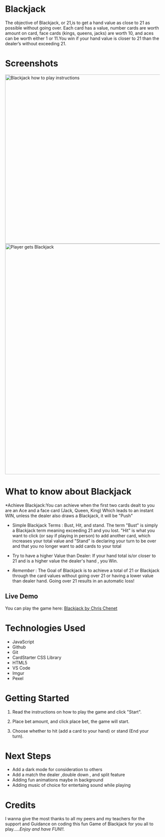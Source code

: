  # Blackjack
The objective of Blackjack, or 21,is to get a hand value as close to 21 as possible without going over. Each card has a value, number cards are worth amount on card, face cards (kings, queens, jacks) are worth 10, and aces can be worth either 1 or 11.You win if your hand value is closer to 21 than the dealer’s without exceeding 21.
# Screenshots     
<img src="https://i.imgur.com/K3HCVsw.png" alt="Blackjack how to play instructions"
height="550px" width="950px">
<img src="https://i.imgur.com/K3HCVsw.png" alt="Player gets Blackjack"
height="750px" width="950px">

# What to know about Blackjack
*Achieve Blackjack:You can achieve when the first two cards dealt to you are an Ace and a face card (Jack, Queen, King) Which leads to an instant WIN, unless the dealer also draws a Blackjack, it will be "Push" 

* Simple Blackjack Terms : Bust, Hit, and stand. The term "Bust" is simply a Blackjack term meaning exceeding 21 and you lost. "Hit" is what you want to click (or say if playing in person) to add another card, which increases your total value and "Stand" is declaring your turn to be over and that you no longer want to add cards to your total 

* Try to have a higher Value than Dealer: If your hand total is/or closer to 21 and is a higher value the dealer's hand , you Win.

* _Remember_ : The Goal of Blackjack is to achieve a total of 21 or Blackjack through the card values without going over 21 or having a lower value than dealer hand. Going over 21 results in an automatic loss!

## Live Demo
You can play the game here: [Blackjack by Chris Chenet](https://github.com/chenet1220/Blackjack.git)

# Technologies Used
- JavaScript
- Github
- Git
- CardStarter CSS Library
- HTML5
- VS Code
- Imgur
- Pexel

# Getting Started
1. Read the instructions on how to play the game and click "Start".

2. Place bet amount, and click place bet, the game will start. 

3. Choose whether to hit (add a card to your hand) or stand (End your turn).

# Next Steps
- Add a dark mode for consideration to others 
- Add a match the dealer ,double down , and split feature
- Adding fun animations maybe in background
- Adding music of choice for entertaing sound while playing 
# Credits
I wanna give the most thanks to all my peers and my teachers for the support and Guidance on coding this fun Game of Blackjack for you all to play....._Enjoy and have FUN!!._